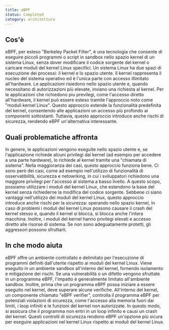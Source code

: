 ```yaml
---
title: eBPF
status: Completed
category: architettura
---
```


## Cos'è

eBPF, per esteso "Berkeley Packet Filter", è una tecnologia che consente di eseguire piccoli programmi o script in sandbox nello spazio kernel di un sistema Linux, 
senza dover modificare il codice sorgente del kernel o caricare moduli del kernel Linux specifici.
Un sistema Linux ha due spazi di esecuzione dei processi: il kernel e lo spazio utente. 
Il kernel rappresenta il nucleo del sistema operativo ed è l'unica parte con accesso illimitato all'hardware.
Le applicazioni risiedono nello spazio utente e, quando necessitano di autorizzazioni più elevate, inviano una richiesta al kernel.
Per le applicazioni che richiedono piu previlegi, come l'accesso diretto all'hardware, 
il kernel può essere esteso tramite l'approccio noto come "moduli kernel Linux". 
Questo approccio estende la funzionalità predefinita del kernel, consentendo alle applicazioni un accesso più profondo ai componenti sottostanti. 
Tuttavia, questo approccio introduce anche rischi di sicurezza, rendendo eBPF un'alternativa interessante.

## Quali problematiche affronta
In genere, le applicazioni vengono eseguite nello spazio utente e, se l'applicazione richiede alcuni privilegi dal kernel (ad esempio per accedere a una parte hardware),
lo richiede al kernel tramite una "chiamata di sistema".
Nella maggioranza dei casi, questo approccio funziona bene. Ci sono però dei casi, come ad esempio nell'utilizzo di funzionalità di osservatibilità, sicurezza e netowrking, 
in cui i sviluppatori richiedono una maggiore privilegi per l'accesso al sistema a basso livello. 
A questo scopo, possiamo utilizzare i moduli del kernel Linux, che estendono la base del kernel senza richiederne la modifica del codice sorgente.
Sebbene ci siano vantaggi nell'utilizzo dei moduli del kernel Linux, questo approccio introduce anche rischi per la sicurezza: 
operando nello spazio kernel, in caso di problemi i moduli del kernel Linux possono causare il crash del kernel stesso e, quando il kernel si blocca, si blocca anche l'intera macchina.
Inoltre, i moduli del kernel hanno privilegi elevati e accesso diretto alle risorse di sistema. Se non sono adeguatamente protetti, gli aggressori possono sfruttarli.

## In che modo aiuta
eBPF offre un ambiente controllato e delimitato per l'esecuzione di programmi definiti dall'utente rispetto ai moduli del kernel Linux.
Viene eseguito in un ambiente sandbox all'interno del kernel, fornendo isolamento e mitigazione dei rischi.
Se una vulnerabilità o un difetto vengono sfruttate in un programma eBPF, l'impatto è generalmente limitato all'ambiente sandbox.
Inoltre, prima che un programma eBPF possa iniziare a essere eseguito nel kernel, deve superare alcune verifiche.
All'interno del kernel, un componente chiamato "eBPF verifier", controlla il programma eBPF per potenziali violazioni di sicurezza,
come l'accesso alla memoria fuori dai limiti, i loop infiniti e le funzioni del kernel non autorizzate.
In questo modo, si assicura che il programma non entri in un loop infinito e causi un crash del kernel.
Questi controlli di sicurezza rendono eBPF un'opzione più sicura per eseguire applicazioni nel kernel Linux rispetto ai moduli del kernel Linux.